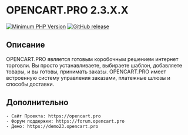 # OPENCART.PRO 2.3.X.X
[![Minimum PHP Version](https://img.shields.io/badge/php-7.4%20%3E%3D%205.4-8892BF.svg)](https://php.net/)
[![GitHub release](https://img.shields.io/badge/release-v2.3.0.2.6-007ec6.svg)](https://github.com/BuslikDrev/OpenCart.CMS-2.3.0.2.6)

## Описание

OPENCART.PRO  является  готовым коробочным решением интернет торговли. Вы просто устанавливаете, выбираете шаблон, добавляете товары, и вы готовы, принимать заказы. OPENCART.PRO имеет встроенную систему  управления заказами, платежные шлюзы и способы доставки.

## Дополнительно
	- Сайт Проекта: https://opencart.pro
	- Форум поддержки: https://forum.opencart.pro
	- Демо: https://demo23.opencart.pro
